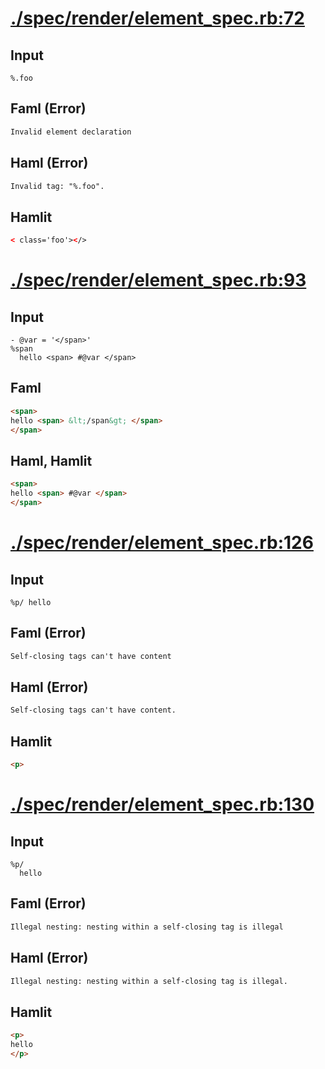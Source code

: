 # [./spec/render/element_spec.rb:72](../../../spec/render/element_spec.rb#L72)
## Input
```haml
%.foo
```

## Faml (Error)
```html
Invalid element declaration
```

## Haml (Error)
```html
Invalid tag: "%.foo".
```

## Hamlit
```html
< class='foo'></>

```

# [./spec/render/element_spec.rb:93](../../../spec/render/element_spec.rb#L93)
## Input
```haml
- @var = '</span>'
%span
  hello <span> #@var </span>

```

## Faml
```html
<span>
hello <span> &lt;/span&gt; </span>
</span>

```

## Haml, Hamlit
```html
<span>
hello <span> #@var </span>
</span>

```

# [./spec/render/element_spec.rb:126](../../../spec/render/element_spec.rb#L126)
## Input
```haml
%p/ hello
```

## Faml (Error)
```html
Self-closing tags can't have content
```

## Haml (Error)
```html
Self-closing tags can't have content.
```

## Hamlit
```html
<p>

```

# [./spec/render/element_spec.rb:130](../../../spec/render/element_spec.rb#L130)
## Input
```haml
%p/
  hello

```

## Faml (Error)
```html
Illegal nesting: nesting within a self-closing tag is illegal
```

## Haml (Error)
```html
Illegal nesting: nesting within a self-closing tag is illegal.
```

## Hamlit
```html
<p>
hello
</p>

```

